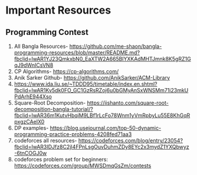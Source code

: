 # Important Resources 
<h2><b> Programming Contest </b></h2>

1. All Bangla Resources- https://github.com/me-shaon/bangla-programming-resources/blob/master/README.md?fbclid=IwAR1YJ23QmkxbN0_EaXTW2A665BlYXKAdMHTJmnk8K5gRZ1GqJ9dWnICsVN8
2. CP Algorithms- https://cp-algorithms.com/ 
3. Anik Sarker Github- https://github.com/AnikSarker/ACM-Library
4. https://www.ida.liu.se/~TDDD95/timetable/index.en.shtml?fbclid=IwAR1Kv5dk0FO_GC1GzRsRZoj6u0bGMyAnSxWNSMm71i23mkUPdArhE944Xso
5. Square-Root Decomposition- https://iishanto.com/square-root-decomposition-bangla-tutorial/?fbclid=IwAR36m1KutvHbqiM9LBf1rLcFo78Wnm1yVmRpbyLu55E8KhGqRpxgzCAeIX0
6. DP examples- https://blog.usejournal.com/top-50-dynamic-programming-practice-problems-4208fed71aa3
7. codeforces all resources- https://codeforces.com/blog/entry/23054?fbclid=IwAR3IDJfz8C2jI4FPnLsgOuvDuhmZDy8EYc2x3mydZ1YXQbwyz-6tnCOGJ0w
8. codeforces problem set for beginners: https://codeforces.com/group/MWSDmqGsZm/contests

